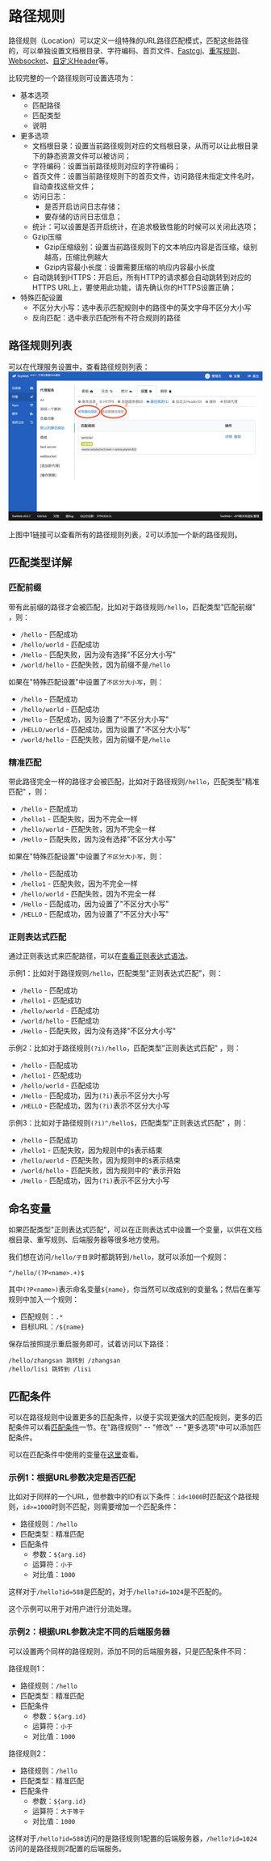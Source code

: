 # 路径规则
路径规则（Location）可以定义一组特殊的URL路径匹配模式，匹配这些路径的，可以单独设置文档根目录、字符编码、首页文件、[Fastcgi](Fastcgi.md)、[重写规则](Rewrite.md)、[Websocket](Websocket.md)、[自定义Header](Header.md)等。

比较完整的一个路径规则可设置选项为：
* 基本选项
   * 匹配路径
   * 匹配类型
   * 说明
* 更多选项
   * 文档根目录：设置当前路径规则对应的文档根目录，从而可以让此根目录下的静态资源文件可以被访问；
   * 字符编码：设置当前路径规则对应的字符编码；
   * 首页文件：设置当前路径规则下的首页文件，访问路径未指定文件名时，自动查找这些文件；
   * 访问日志：
      * 是否开启访问日志存储；
      * 要存储的访问日志信息；
   * 统计：可以设置是否开启统计，在追求极致性能的时候可以关闭此选项；
   * Gzip压缩
       * Gzip压缩级别：设置当前路径规则下的文本响应内容是否压缩，级别越高，压缩比例越大
       * Gzip内容最小长度：设置需要压缩的响应内容最小长度
   * 自动跳转到HTTPS：开启后，所有HTTP的请求都会自动跳转到对应的HTTPS URL上，要使用此功能，请先确认你的HTTPS设置正确；
* 特殊匹配设置
   * 不区分大小写：选中表示匹配规则中的路径中的英文字母不区分大小写
   * 反向匹配：选中表示匹配所有不符合规则的路径   

## 路径规则列表
可以在代理服务设置中，查看路径规则列表：
![location.png](location.png)

上图中1链接可以查看所有的路径规则列表，2可以添加一个新的路径规则。

## 匹配类型详解
### 匹配前缀
带有此前缀的路径才会被匹配，比如对于路径规则`/hello`，匹配类型"匹配前缀" ，则：
* `/hello` - 匹配成功
* `/hello/world` - 匹配成功
* `/Hello` - 匹配失败，因为没有选择"不区分大小写"
* `/world/hello` - 匹配失败，因为前缀不是`/hello`
   
如果在"特殊匹配设置"中设置了`不区分大小写`，则：
* `/hello` - 匹配成功
* `/hello/world` - 匹配成功
* `/Hello` - 匹配成功，因为设置了"不区分大小写"
* `/HELLO/world` - 匹配成功，因为设置了"不区分大小写"
* `/world/hello` - 匹配失败，因为前缀不是`/hello`

### 精准匹配
带此路径完全一样的路径才会被匹配，比如对于路径规则`/hello`，匹配类型"精准匹配" ，则：
* `/hello` - 匹配成功
* `/hello1` - 匹配失败，因为不完全一样
* `/hello/world` - 匹配失败，因为不完全一样
* `/Hello` - 匹配失败，因为没有选择"不区分大小写"

如果在"特殊匹配设置"中设置了`不区分大小写`，则：
* `/hello` - 匹配成功
* `/hello1` - 匹配失败，因为不完全一样
* `/hello/world` - 匹配失败，因为不完全一样
* `/Hello` - 匹配成功，因为设置了"不区分大小写"
* `/HELLO` - 匹配成功，因为设置了"不区分大小写" 

### 正则表达式匹配
通过正则表达式来匹配路径，可以在[查看正则表达式语法](../regexp/Regexp.md)。

示例1：比如对于路径规则`/hello`，匹配类型"正则表达式匹配"，则：
* `/hello` - 匹配成功
* `/hello1` - 匹配成功
* `/hello/world` - 匹配成功
* `/world/hello` - 匹配成功
* `/Hello` - 匹配失败，因为没有选择"不区分大小写"

示例2：比如对于路径规则`(?i)/hello`，匹配类型"正则表达式匹配" ，则：
* `/hello` - 匹配成功
* `/hello1` - 匹配成功
* `/hello/world` - 匹配成功
* `/Hello` - 匹配成功，因为`(?i)`表示不区分大小写
* `/HELLO` - 匹配成功，因为`(?i)`表示不区分大小写

示例3：比如对于路径规则`(?i)^/hello$`，匹配类型"正则表达式匹配" ，则：
* `/hello` - 匹配成功
* `/hello1` - 匹配失败，因为规则中的`$`表示结束
* `/hello/world` - 匹配失败，因为规则中的`$`表示结束
* `/world/hello` - 匹配失败，因为规则中的`^`表示开始
* `/Hello` - 匹配成功，因为`(?i)`表示不区分大小写

## 命名变量
如果匹配类型"正则表达式匹配"，可以在正则表达式中设置一个变量，以供在文档根目录、重写规则、后端服务器等很多地方使用。

我们想在访问`/hello/子目录`时都跳转到`/hello`，就可以添加一个规则：
~~~
^/hello/(?P<name>.+)$
~~~
其中`(?P<name>)`表示命名变量`${name}`，你当然可以改成别的变量名；然后在重写规则中加入一个规则：
* 匹配规则：`.*`
* 目标URL：`/${name}`

保存后按照提示重启服务即可，试着访问以下路径：
~~~
/hello/zhangsan 跳转到 /zhangsan
/hello/lisi 跳转到 /lisi
~~~

## 匹配条件
可以在路径规则中设置更多的匹配条件，以便于实现更强大的匹配规则，更多的匹配条件可以看[匹配条件](RequestCond.md)一节。在"路径规则" -- "修改" -- "更多选项"中可以添加匹配条件。

可以在匹配条件中使用的变量在[这里](http://teaos.cn/doc/proxy/Variables.md#%E8%AF%B7%E6%B1%82%E7%9B%B8%E5%85%B3%E5%8F%98%E9%87%8F)查看。

### 示例1：根据URL参数决定是否匹配
比如对于同样的一个URL，但参数中的ID有以下条件：`id<1000`时匹配这个路径规则，`id>=1000`时则不匹配，则需要增加一个匹配条件：
* 路径规则：`/hello` 
* 匹配类型：精准匹配
* 匹配条件
  * 参数：`${arg.id}`
  * 运算符：`小于`
  * 对比值：`1000`

这样对于`/hello?id=588`是匹配的，对于`/hello?id=1024`是不匹配的。

这个示例可以用于对用户进行分流处理。

### 示例2：根据URL参数决定不同的后端服务器
可以设置两个同样的路径规则，添加不同的后端服务器，只是匹配条件不同：

路径规则1：
* 路径规则：`/hello` 
* 匹配类型：精准匹配
* 匹配条件
  * 参数：`${arg.id}`
  * 运算符：`小于`
  * 对比值：`1000`
  
路径规则2：  
* 路径规则：`/hello` 
* 匹配类型：精准匹配
* 匹配条件
  * 参数：`${arg.id}`
  * 运算符：`大于等于`
  * 对比值：`1000`
  
这样对于`/hello?id=588`访问的是路径规则1配置的后端服务器，`/hello?id=1024`访问的是路径规则2配置的后端服务。  
    